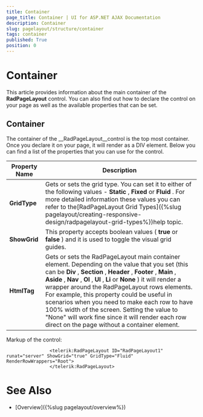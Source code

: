 ```yaml
---
title: Container
page_title: Container | UI for ASP.NET AJAX Documentation
description: Container
slug: pagelayout/structure/container
tags: container
published: True
position: 0
---
```


# Container



This article provides information about the main container of the __RadPageLayout__ control. You can also find out how to declare the control on your page as well as the available properties that can be set.

## Container

The container of the __RadPageLayout__control is the top most container. Once you declare it on your page, it will render as a DIV element. Below you can find a list of the properties that you can use for the control.


| Property Name | Description |
| ------ | ------ |
| __GridType__ |Gets or sets the grid type. You can set it to either of the following values - __Static__ , __Fixed__ or __Fluid__ . For more detailed information these values you can refer to the[RadPageLayout Grid Types]({%slug pagelayout/creating-responsive-design/radpagelayout-grid-types%})help topic.|
| __ShowGrid__ |This property accepts boolean values ( __true__ or __false__ ) and it is used to toggle the visual grid guides.|
| __HtmlTag__ |Gets or sets the RadPageLayout main container element. Depending on the value that you set (this can be __Div__ , __Section__ , __Header__ , __Footer__ , __Main__ , __Aside__ , __Nav__ , __Ol__ , __Ul__ , __Li__ or __None__ ) it will render a wrapper around the RadPageLayout rows elements. For example, this property could be useful in scenarios when you need to make each row to have 100% width of the screen. Setting the value to "None" will work fine since it will render each row direct on the page without a container element.|

Markup of the control:

````ASPNET
	            <telerik:RadPageLayout ID="RadPageLayout1" runat="server" ShowGrid="true" GridType="Fluid"  RenderRowWrappers="Root">
	            </telerik:RadPageLayout>
````



# See Also

 * [Overview]({%slug pagelayout/overview%})
